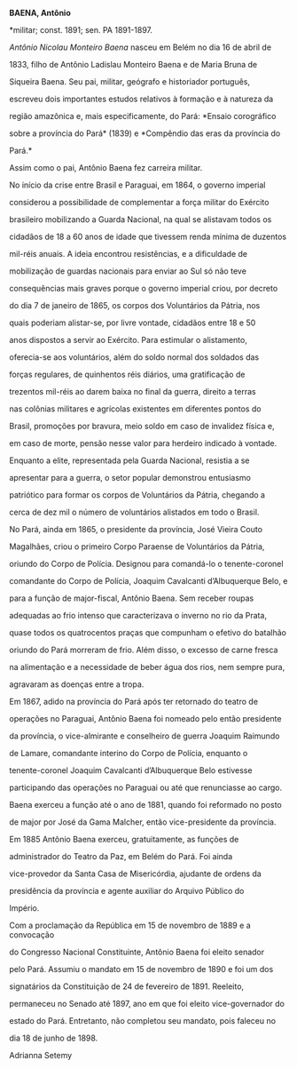 **BAENA, Antônio**



\*militar; const. 1891; sen. PA 1891-1897.



*Antônio Nicolau Monteiro Baena* nasceu em Belém no dia 16 de abril de

1833, filho de Antônio Ladislau Monteiro Baena e de Maria Bruna de

Siqueira Baena. Seu pai, militar, geógrafo e historiador português,

escreveu dois importantes estudos relativos à formação e à natureza da

região amazônica e, mais especificamente, do Pará: *Ensaio corográfico

sobre a província do Pará* (1839) e *Compêndio das eras da província do

Pará.*



Assim como o pai, Antônio Baena fez carreira militar.



No início da crise entre Brasil e Paraguai, em 1864, o governo imperial

considerou a possibilidade de complementar a força militar do Exército

brasileiro mobilizando a Guarda Nacional, na qual se alistavam todos os

cidadãos de 18 a 60 anos de idade que tivessem renda mínima de duzentos

mil-réis anuais. A ideia encontrou resistências, e a dificuldade de

mobilização de guardas nacionais para enviar ao Sul só não teve

consequências mais graves porque o governo imperial criou, por decreto

do dia 7 de janeiro de 1865, os corpos dos Voluntários da Pátria, nos

quais poderiam alistar-se, por livre vontade, cidadãos entre 18 e 50

anos dispostos a servir ao Exército. Para estimular o alistamento,

oferecia-se aos voluntários, além do soldo normal dos soldados das

forças regulares, de quinhentos réis diários, uma gratificação de

trezentos mil-réis ao darem baixa no final da guerra, direito a terras

nas colônias militares e agrícolas existentes em diferentes pontos do

Brasil, promoções por bravura, meio soldo em caso de invalidez física e,

em caso de morte, pensão nesse valor para herdeiro indicado à vontade.

Enquanto a elite, representada pela Guarda Nacional, resistia a se

apresentar para a guerra, o setor popular demonstrou entusiasmo

patriótico para formar os corpos de Voluntários da Pátria, chegando a

cerca de dez mil o número de voluntários alistados em todo o Brasil.



No Pará, ainda em 1865, o presidente da província, José Vieira Couto

Magalhães, criou o primeiro Corpo Paraense de Voluntários da Pátria,

oriundo do Corpo de Polícia. Designou para comandá-lo o tenente-coronel

comandante do Corpo de Polícia, Joaquim Cavalcanti d’Albuquerque Belo, e

para a função de major-fiscal, Antônio Baena. Sem receber roupas

adequadas ao frio intenso que caracterizava o inverno no rio da Prata,

quase todos os quatrocentos praças que compunham o efetivo do batalhão

oriundo do Pará morreram de frio. Além disso, o excesso de carne fresca

na alimentação e a necessidade de beber água dos rios, nem sempre pura,

agravaram as doenças entre a tropa.



Em 1867, adido na província do Pará após ter retornado do teatro de

operações no Paraguai, Antônio Baena foi nomeado pelo então presidente

da província, o vice-almirante e conselheiro de guerra Joaquim Raimundo

de Lamare, comandante interino do Corpo de Polícia, enquanto o

tenente-coronel Joaquim Cavalcanti d’Albuquerque Belo estivesse

participando das operações no Paraguai ou até que renunciasse ao cargo.

Baena exerceu a função até o ano de 1881, quando foi reformado no posto

de major por José da Gama Malcher, então vice-presidente da província.



Em 1885 Antônio Baena exerceu, gratuitamente, as funções de

administrador do Teatro da Paz, em Belém do Pará. Foi ainda

vice-provedor da Santa Casa de Misericórdia, ajudante de ordens da

presidência da província e agente auxiliar do Arquivo Público do

Império.



Com a proclamação da República em 15 de novembro de 1889 e a convocação

do Congresso Nacional Constituinte, Antônio Baena foi eleito senador

pelo Pará. Assumiu o mandato em 15 de novembro de 1890 e foi um dos

signatários da Constituição de 24 de fevereiro de 1891. Reeleito,

permaneceu no Senado até 1897, ano em que foi eleito vice-governador do

estado do Pará. Entretanto, não completou seu mandato, pois faleceu no

dia 18 de junho de 1898.



Adrianna Setemy



